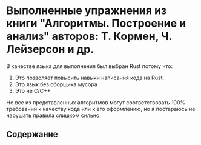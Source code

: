 # Выполненные упражнения из книги "Алгоритмы. Построение и анализ" авторов: Т. Кормен, Ч. Лейзерсон и др.

В качестве языка для выполнения был выбран Rust потому что:
1. Это позволяет повысить навыки написания кода на Rust.
1. Это язык без сборщика мусора
1. Это не C/C++

Не все из представленных алгоритмов могут соответствовать 100% требований к качеству кода или к его оформлению, но я постараюсь не нарушать правила слишком сильно.

## Содержание